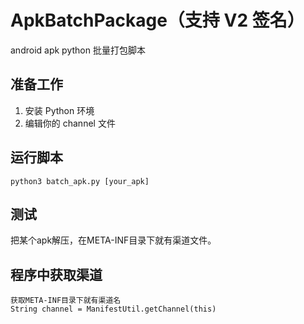 # ApkBatchPackage（支持 V2 签名）

android apk python 批量打包脚本


## 准备工作

1. 安装 Python 环境
2. 编辑你的 channel 文件


## 运行脚本

```
python3 batch_apk.py [your_apk]
```

## 测试
把某个apk解压，在META-INF目录下就有渠道文件。

## 程序中获取渠道

```
获取META-INF目录下就有渠道名
String channel = ManifestUtil.getChannel(this)
```
